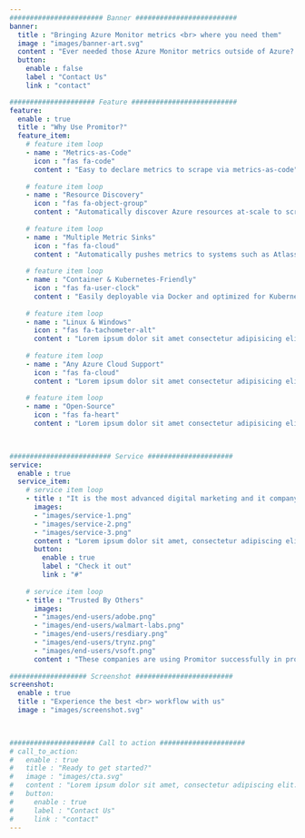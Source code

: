```yaml
---
####################### Banner #########################
banner:
  title : "Bringing Azure Monitor metrics <br> where you need them"
  image : "images/banner-art.svg"
  content : "Ever needed those Azure Monitor metrics outside of Azure? We are here to help."
  button:
    enable : false
    label : "Contact Us"
    link : "contact"

##################### Feature ##########################
feature:
  enable : true
  title : "Why Use Promitor?"
  feature_item:
    # feature item loop
    - name : "Metrics-as-Code"
      icon : "fas fa-code"
      content : "Easy to declare metrics to scrape via metrics-as-code"
      
    # feature item loop
    - name : "Resource Discovery"
      icon : "fas fa-object-group"
      content : "Automatically discover Azure resources at-scale to scrape metrics for in your Azure subscriptions"
      
    # feature item loop
    - name : "Multiple Metric Sinks"
      icon : "fas fa-cloud"
      content : "Automatically pushes metrics to systems such as Atlassian Statuspage, Prometheus and StatsD"
      
    # feature item loop
    - name : "Container & Kubernetes-Friendly"
      icon : "fas fa-user-clock"
      content : "Easily deployable via Docker and optimized for Kubernetes through Helm"
      
    # feature item loop
    - name : "Linux & Windows"
      icon : "fas fa-tachometer-alt"
      content : "Lorem ipsum dolor sit amet consectetur adipisicing elit quam nihil"
      
    # feature item loop
    - name : "Any Azure Cloud Support"
      icon : "fas fa-cloud"
      content : "Lorem ipsum dolor sit amet consectetur adipisicing elit quam nihil"
      
    # feature item loop
    - name : "Open-Source"
      icon : "fas fa-heart"
      content : "Lorem ipsum dolor sit amet consectetur adipisicing elit quam nihil"
      


######################### Service #####################
service:
  enable : true
  service_item:
    # service item loop
    - title : "It is the most advanced digital marketing and it company."
      images:
      - "images/service-1.png"
      - "images/service-2.png"
      - "images/service-3.png"
      content : "Lorem ipsum dolor sit amet, consectetur adipiscing elit. Consequat tristique eget amet, tempus eu at consecttur. Leo facilisi nunc viverra tellus. Ac laoreet sit vel consquat. consectetur adipiscing elit. Consequat tristique eget amet, tempus eu at consecttur. Leo facilisi nunc viverra tellus. Ac laoreet sit vel consquat."
      button:
        enable : true
        label : "Check it out"
        link : "#"
        
    # service item loop
    - title : "Trusted By Others"
      images:
      - "images/end-users/adobe.png"
      - "images/end-users/walmart-labs.png"
      - "images/end-users/resdiary.png"
      - "images/end-users/trynz.png"
      - "images/end-users/vsoft.png"
      content : "These companies are using Promitor successfully in production to bring their metrics where they need them."
        
################### Screenshot ########################
screenshot:
  enable : true
  title : "Experience the best <br> workflow with us"
  image : "images/screenshot.svg"

  

##################### Call to action #####################
# call_to_action:
#   enable : true
#   title : "Ready to get started?"
#   image : "images/cta.svg"
#   content : "Lorem ipsum dolor sit amet, consectetur adipiscing elit. Consequat tristique eget amet, tempus eu at consecttur."
#   button:
#     enable : true
#     label : "Contact Us"
#     link : "contact"
---
```

